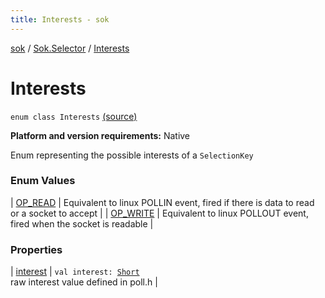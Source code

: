 ```yaml
---
title: Interests - sok
---
```


[sok](../../index.html) / [Sok.Selector](../index.html) / [Interests](./index.html)

# Interests

`enum class Interests` [(source)](https://github.com/SeekDaSky/Sok/tree/master/native/sok-native-linux/src/Sok/Selector/SelectionKey.kt#L155)

**Platform and version requirements:** Native

Enum representing the possible interests of a `SelectionKey`

### Enum Values

| [OP_READ](-o-p_-r-e-a-d.html) | Equivalent to linux POLLIN event, fired if there is data to read or a socket to accept |
| [OP_WRITE](-o-p_-w-r-i-t-e.html) | Equivalent to linux POLLOUT event, fired when the socket is readable |

### Properties

| [interest](interest.html) | `val interest: `[`Short`](https://kotlinlang.org/api/latest/jvm/stdlib/kotlin/-short/index.html)<br>raw interest value defined in poll.h |

